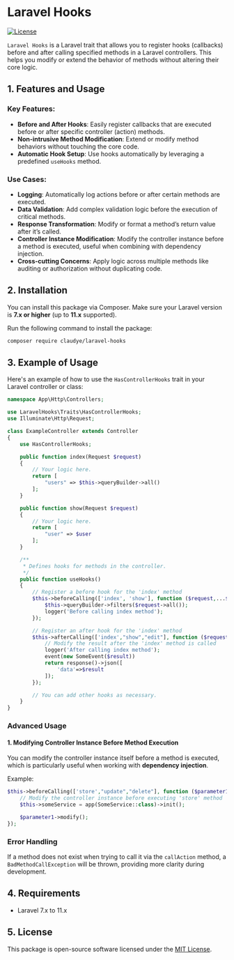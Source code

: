 # Laravel Hooks
 
[![License](https://img.shields.io/github/license/claudye/laravel-hooks.svg)](https://github.com/claudye/laravel-hooks/blob/main/LICENSE)

`Laravel Hooks` is a Laravel trait that allows you to register hooks (callbacks) before and after calling specified methods in a Laravel controllers. This helps you modify or extend the behavior of methods without altering their core logic.

## 1. Features and Usage

### Key Features:
- **Before and After Hooks**: Easily register callbacks that are executed before or after specific controller (action) methods.
- **Non-intrusive Method Modification**: Extend or modify method behaviors without touching the core code.
- **Automatic Hook Setup**: Use hooks automatically by leveraging a predefined `useHooks` method.

### Use Cases:
- **Logging**: Automatically log actions before or after certain methods are executed.
- **Data Validation**: Add complex validation logic before the execution of critical methods.
- **Response Transformation**: Modify or format a method’s return value after it’s called.
- **Controller Instance Modification**: Modify the controller instance before a method is executed, useful when combining with dependency injection.
- **Cross-cutting Concerns**: Apply logic across multiple methods like auditing or authorization without duplicating code.

## 2. Installation

You can install this package via Composer. Make sure your Laravel version is **7.x or higher** (up to **11.x** supported).

Run the following command to install the package:

```bash
composer require claudye/laravel-hooks
```

## 3. Example of Usage

Here's an example of how to use the `HasControllerHooks` trait in your Laravel controller or class:

```php
namespace App\Http\Controllers;

use LaravelHooks\Traits\HasControllerHooks;
use Illuminate\Http\Request;

class ExampleController extends Controller
{
    use HasControllerHooks;

    public function index(Request $request)
    {
        // Your logic here.
        return [
            "users" => $this->queryBuilder->all()
        ];
    }

    public function show(Request $request)
    {
        // Your logic here.
        return [
            "user" => $user
        ];
    }

    /**
     * Defines hooks for methods in the controller.
     */
    public function useHooks()
    {
        // Register a before hook for the 'index' method
        $this->beforeCalling(['index', 'show'], function ($request,...$parameters, $method) {
            $this->queryBuilder->filters($request->all()); 
            logger('Before calling index method');
        });

        // Register an after hook for the 'index' method
        $this->afterCalling(['index',"show","edit"], function ($request, $result,...$parameters, $method) {
            // Modify the result after the 'index' method is called
            logger('After calling index method');
            event(new SomeEvent($result))
            return response()->json([
                'data'=>$result
            ]);
        });

        // You can add other hooks as necessary.
    }
}
```

### Advanced Usage

#### 1. Modifying Controller Instance Before Method Execution

You can modify the controller instance itself before a method is executed, which is particularly useful when working with **dependency injection**.

Example:

```php
$this->beforeCalling(['store',"update","delete"], function ($parameter1, $parameter2,...$methodName) {
    // Modify the controller instance before executing 'store' method
    $this->someService = app(SomeService::class)->init();

    $parameter1->modify();
});
```

### Error Handling

If a method does not exist when trying to call it via the `callAction` method, a `BadMethodCallException` will be thrown, providing more clarity during development.

## 4. Requirements
- Laravel 7.x to 11.x

## 5. License

This package is open-source software licensed under the [MIT License](LICENSE).

 